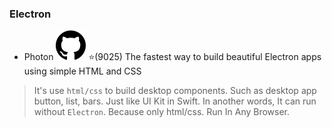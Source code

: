 ### Electron

- Photon [![Github](../../images/github.svg)](https://github.com/connors/photon) ⭐️(9025) The fastest way to build beautiful Electron apps using simple HTML and CSS
> It's use `html/css` to build desktop components. Such as desktop app button, list, bars. Just like UI Kit in Swift.
> In another words, It can run without `Electron`. Because only html/css. Run In Any Browser.
